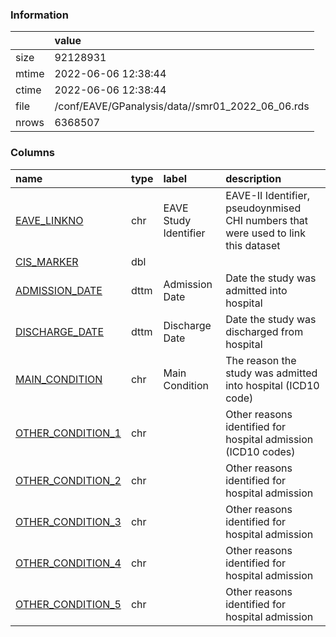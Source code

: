 
### Information



|       | value                                            |
|:------|:-------------------------------------------------|
| size  | 92128931                                         |
| mtime | 2022-06-06 12:38:44                              |
| ctime | 2022-06-06 12:38:44                              |
| file  | /conf/EAVE/GPanalysis/data//smr01_2022_06_06.rds |
| nrows | 6368507                                          |

### Columns

| name                                                              | type   | label                 | description                                                                       |
|:------------------------------------------------------------------|:-------|:----------------------|:----------------------------------------------------------------------------------|
| [EAVE_LINKNO](../tables/smr01_2022_06_06/EAVE_LINKNO)             | chr    | EAVE Study Identifier | EAVE-II Identifier, pseudoynmised CHI numbers that were used to link this dataset |
| [CIS_MARKER](../tables/smr01_2022_06_06/CIS_MARKER)               | dbl    |                       |                                                                                   |
| [ADMISSION_DATE](../tables/smr01_2022_06_06/ADMISSION_DATE)       | dttm   | Admission Date        | Date the study was admitted into hospital                                         |
| [DISCHARGE_DATE](../tables/smr01_2022_06_06/DISCHARGE_DATE)       | dttm   | Discharge Date        | Date the study was discharged from hospital                                       |
| [MAIN_CONDITION](../tables/smr01_2022_06_06/MAIN_CONDITION)       | chr    | Main Condition        | The reason the study was admitted into hospital (ICD10 code)                      |
| [OTHER_CONDITION_1](../tables/smr01_2022_06_06/OTHER_CONDITION_1) | chr    |                       | Other reasons identified for hospital admission (ICD10 codes)                     |
| [OTHER_CONDITION_2](../tables/smr01_2022_06_06/OTHER_CONDITION_2) | chr    |                       | Other reasons identified for hospital admission                                   |
| [OTHER_CONDITION_3](../tables/smr01_2022_06_06/OTHER_CONDITION_3) | chr    |                       | Other reasons identified for hospital admission                                   |
| [OTHER_CONDITION_4](../tables/smr01_2022_06_06/OTHER_CONDITION_4) | chr    |                       | Other reasons identified for hospital admission                                   |
| [OTHER_CONDITION_5](../tables/smr01_2022_06_06/OTHER_CONDITION_5) | chr    |                       | Other reasons identified for hospital admission                                   |
        